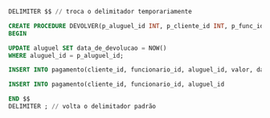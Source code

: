 ```sql
DELIMITER $$ // troca o delimitador temporariamente

CREATE PROCEDURE DEVOLVER(p_aluguel_id INT, p_cliente_id INT, p_func_id INT, p_valor DECIMAL(5,2))
BEGIN

UPDATE aluguel SET data_de_devolucao = NOW()
WHERE aluguel_id = p_aluguel_id;

INSERT INTO pagamento(cliente_id, funcionario_id, aluguel_id, valor, data_de_pagamento)

INSERT INTO pagamento(cliente_id, funcionario_id, aluguel_id

END $$
DELIMITER ; // volta o delimitador padrão
```
<!--stackedit_data:
eyJoaXN0b3J5IjpbODgxODU1MDk5LDE1Njg4MTc0MDYsLTYyNj
I1MzgzNl19
-->